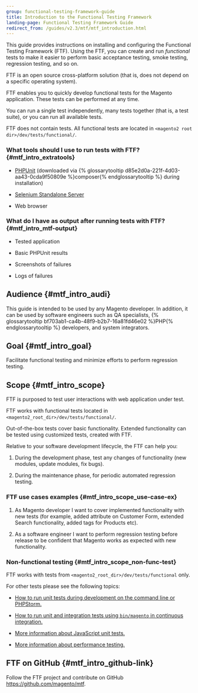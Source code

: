 ```yaml
---
group: functional-testing-framework-guide
title: Introduction to the Functional Testing Framework
landing-page: Functional Testing Framework Guide
redirect_from: /guides/v2.3/mtf/mtf_introduction.html
---
```


This guide provides instructions on installing and configuring the Functional Testing Framework (FTF). Using the FTF, you can create and run _functional_ tests to make it easier to perform basic acceptance testing, smoke testing, regression testing, and so on.

FTF is an open source cross-platform solution (that is, does not depend on a specific operating system).

FTF enables you to quickly develop functional tests for the Magento application. These tests can be performed at any time.

You can run a single test independently, many tests together (that is, a test suite), or you can run all available tests.

FTF does not contain tests. All functional tests are located in `<magento2 root dir>/dev/tests/functional/`. 

### What tools should I use to run tests with FTF? {#mtf_intro_extratools}

* [PHPUnit][] (downloaded via {% glossarytooltip d85e2d0a-221f-4d03-aa43-0cda9f50809e %}composer{% endglossarytooltip %} during installation)

* [Selenium Standalone Server][]

* Web browser

### What do I have as output after running tests with FTF? {#mtf_intro_mtf-output}

* Tested application

* Basic PHPUnit results

* Screenshots of failures

* Logs of failures

## Audience {#mtf_intro_audi}

This guide is intended to be used by any Magento developer. In addition, it can be used by software engineers such as QA specialists, {% glossarytooltip bf703ab1-ca4b-48f9-b2b7-16a81fd46e02 %}PHP{% endglossarytooltip %} developers, and system integrators.

## Goal {#mtf_intro_goal}

Facilitate functional testing and minimize efforts to perform
regression testing.

## Scope {#mtf_intro_scope}

FTF is purposed to test user interactions with web application under
test.

FTF works with functional tests located in
`<magento2_root_dir>/dev/tests/functional/`.

Out-of-the-box tests cover basic functionality. Extended functionality
can be tested using customized tests, created with FTF.

Relative to your software development lifecycle, the FTF can help you:

1. During the development phase, test any changes of functionality (new modules, update modules, fix bugs).

2. During the maintenance phase, for periodic automated regression testing.

### FTF use cases examples {#mtf_intro_scope_use-case-ex}

1. As Magento developer I want to cover implemented functionality with new tests (for example, added attribute on Customer Form, extended Search functionality, added tags for Products etc).

2. As a software engineer I want to perform regression testing before release to be confident that Magento works as expected with new functionality.

### Non-functional testing {#mtf_intro_scope_non-func-test}

FTF works with tests from `<magento2_root_dir>/dev/tests/functional` only.

For other tests please see the following topics:

* [How to run unit tests during development on the command line or PHPStorm.]({{page.baseurl}}/testing/unit/test-run.html)

* [How to run unit and integration tests using `bin/magento` in continuous integration.]({{page.baseurl}}/configure/command-line/run-unit-tests.html)

* [More information about JavaScript unit tests.]({{page.baseurl}}/testing/js/jsunit.html)

* [More information about performance testing.]({{page.baseurl}}/configure/command-line/generate-data-for-performance-testing.html)

## FTF on GitHub {#mtf_intro_github-link}

Follow the FTF project and contribute on GitHub
<https://github.com/magento/mtf>.

[selenium standalone server]: http://www.seleniumhq.org/download/

[phpunit]: https://phpunit.de/

